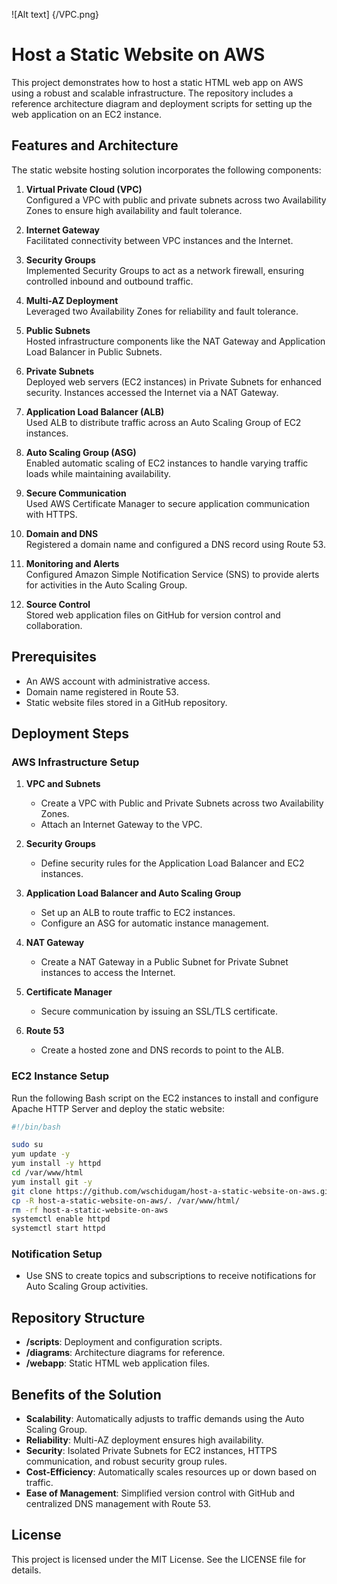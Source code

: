 ![Alt text] {/VPC.png} 

# Host a Static Website on AWS

This project demonstrates how to host a static HTML web app on AWS using a robust and scalable infrastructure. The repository includes a reference architecture diagram and deployment scripts for setting up the web application on an EC2 instance.

## Features and Architecture

The static website hosting solution incorporates the following components:

1. **Virtual Private Cloud (VPC)**  
   Configured a VPC with public and private subnets across two Availability Zones to ensure high availability and fault tolerance.

2. **Internet Gateway**  
   Facilitated connectivity between VPC instances and the Internet.

3. **Security Groups**  
   Implemented Security Groups to act as a network firewall, ensuring controlled inbound and outbound traffic.

4. **Multi-AZ Deployment**  
   Leveraged two Availability Zones for reliability and fault tolerance.

5. **Public Subnets**  
   Hosted infrastructure components like the NAT Gateway and Application Load Balancer in Public Subnets.

6. **Private Subnets**  
   Deployed web servers (EC2 instances) in Private Subnets for enhanced security. Instances accessed the Internet via a NAT Gateway.

7. **Application Load Balancer (ALB)**  
   Used ALB to distribute traffic across an Auto Scaling Group of EC2 instances.

8. **Auto Scaling Group (ASG)**  
   Enabled automatic scaling of EC2 instances to handle varying traffic loads while maintaining availability.

9. **Secure Communication**  
   Used AWS Certificate Manager to secure application communication with HTTPS.

10. **Domain and DNS**  
    Registered a domain name and configured a DNS record using Route 53.

11. **Monitoring and Alerts**  
    Configured Amazon Simple Notification Service (SNS) to provide alerts for activities in the Auto Scaling Group.

12. **Source Control**  
    Stored web application files on GitHub for version control and collaboration.

## Prerequisites

- An AWS account with administrative access.
- Domain name registered in Route 53.
- Static website files stored in a GitHub repository.

## Deployment Steps

### AWS Infrastructure Setup

1. **VPC and Subnets**  
   - Create a VPC with Public and Private Subnets across two Availability Zones.
   - Attach an Internet Gateway to the VPC.

2. **Security Groups**  
   - Define security rules for the Application Load Balancer and EC2 instances.

3. **Application Load Balancer and Auto Scaling Group**  
   - Set up an ALB to route traffic to EC2 instances.
   - Configure an ASG for automatic instance management.

4. **NAT Gateway**  
   - Create a NAT Gateway in a Public Subnet for Private Subnet instances to access the Internet.

5. **Certificate Manager**  
   - Secure communication by issuing an SSL/TLS certificate.

6. **Route 53**  
   - Create a hosted zone and DNS records to point to the ALB.

### EC2 Instance Setup

Run the following Bash script on the EC2 instances to install and configure Apache HTTP Server and deploy the static website:

```bash
#!/bin/bash

sudo su
yum update -y
yum install -y httpd
cd /var/www/html
yum install git -y
git clone https://github.com/wschidugam/host-a-static-website-on-aws.git
cp -R host-a-static-website-on-aws/. /var/www/html/
rm -rf host-a-static-website-on-aws
systemctl enable httpd
systemctl start httpd
```

### Notification Setup

- Use SNS to create topics and subscriptions to receive notifications for Auto Scaling Group activities.

## Repository Structure

- **/scripts**: Deployment and configuration scripts.
- **/diagrams**: Architecture diagrams for reference.
- **/webapp**: Static HTML web application files.

## Benefits of the Solution

- **Scalability**: Automatically adjusts to traffic demands using the Auto Scaling Group.
- **Reliability**: Multi-AZ deployment ensures high availability.
- **Security**: Isolated Private Subnets for EC2 instances, HTTPS communication, and robust security group rules.
- **Cost-Efficiency**: Automatically scales resources up or down based on traffic.
- **Ease of Management**: Simplified version control with GitHub and centralized DNS management with Route 53.

## License

This project is licensed under the MIT License. See the LICENSE file for details.

